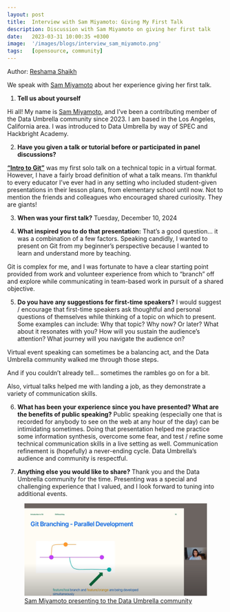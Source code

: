 ```yaml
---
layout: post
title:  Interview with Sam Miyamoto: Giving My First Talk
description: Discussion with Sam Miyamoto on giving her first talk
date:   2023-03-31 10:00:35 +0300
image:  '/images/blogs/interview_sam_miyamoto.png'
tags:   [opensource, community]
---
```


Author: [Reshama Shaikh](https://reshamas.github.io)  

We speak with [Sam Miyamoto](https://www.linkedin.com/in/e-samantha-miyamoto/) about her experience giving her first talk.

1. __Tell us about yourself__

Hi all! My name is [Sam Miyamoto](https://www.linkedin.com/in/e-samantha-miyamoto/), and I’ve been a contributing member of the Data Umbrella community since 2023. I am based in the Los Angeles, California area. I was introduced to Data Umbrella by way of SPEC and Hackbright Academy. 

2. __Have you given a talk or tutorial before or participated in panel discussions?__

[**“Intro to Git”**](https://youtu.be/edCiPBn_dj8?si=vZCwQwDHvEGJXY6q) was my first solo talk on a technical topic in a virtual format. However, I have a fairly broad definition of what a talk means. I’m thankful to every educator I’ve ever had in any setting who included student-given presentations in their lesson plans, from elementary school until now. Not to mention the friends and colleagues who encouraged shared curiosity. They are giants!


3. __When was your first talk?__
Tuesday, December 10, 2024

4. __What inspired you to do that presentation:__
That’s a good question… it was a combination of a few factors. Speaking candidly, I wanted to present on Git from my beginner’s perspective because I wanted to learn and understand more by teaching. 

Git is complex for me, and I was fortunate to have a clear starting point provided from work and volunteer experience from which to “branch” off and explore while communicating in team-based work in pursuit of a shared objective. 

5. __Do you have any suggestions for first-time speakers?__
I would suggest / encourage that first-time speakers ask thoughtful and personal questions of themselves while thinking of a topic on which to present. Some examples can include: Why that topic? Why now? Or later? What about it resonates with you? How will you sustain the audience’s attention? What journey will you navigate the audience on?

Virtual event speaking can sometimes be a balancing act, and the Data Umbrella community walked me through those steps. 

And if you couldn’t already tell… sometimes the rambles go on for a bit. 

Also, virtual talks helped me with landing a job, as they demonstrate a variety of communication skills. 

6. __What has been your experience since you have presented? What are the benefits of public speaking?__
Public speaking (especially one that is recorded for anybody to see on the web at any hour of the day) can be intimidating sometimes. Doing that presentation helped me practice some information synthesis, overcome some fear, and test / refine some technical communication skills in a live setting as well. Communication refinement is (hopefully) a never-ending cycle. Data Umbrella’s audience and community is respectful. 

7. __Anything else you would like to share?__
Thank you and the Data Umbrella community for the time. Presenting was a special and challenging experience that I valued, and I look forward to tuning into additional events.

<figure>
    <img src="/images/blogs/sam_screenshot.png" alt="Sam Miyamoto  on git branching" max-width="50%" max-height="50%" />
    <figcaption>
    <a href="https://youtu.be/edCiPBn_dj8"> Sam Miyamoto presenting to the Data Umbrella community </a>
    </figcaption>
</figure>
